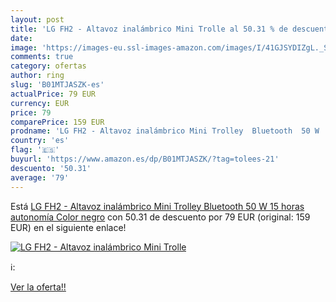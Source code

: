 ```yaml
---
layout: post
title: 'LG FH2 - Altavoz inalámbrico Mini Trolle al 50.31 % de descuento'
date: 
image: 'https://images-eu.ssl-images-amazon.com/images/I/41GJSYDIZgL._SL200_.jpg'
comments: true
category: ofertas
author: ring
slug: 'B01MTJASZK-es'
actualPrice: 79 EUR
currency: EUR
price: 79
comparePrice: 159 EUR
prodname: 'LG FH2 - Altavoz inalámbrico Mini Trolley  Bluetooth  50 W  15 horas autonomía  Color negro'
country: 'es'
flag: '🇪🇸'
buyurl: 'https://www.amazon.es/dp/B01MTJASZK/?tag=tolees-21'
descuento: '50.31'
average: '79'
---
```


Está [LG FH2 - Altavoz inalámbrico Mini Trolley  Bluetooth  50 W  15 horas autonomía  Color negro](https://www.amazon.es/dp/B01MTJASZK/?tag=tolees-21) con 50.31 de descuento por 79 EUR (original: 159 EUR) en el siguiente enlace!

[![LG FH2 - Altavoz inalámbrico Mini Trolle](https://images-eu.ssl-images-amazon.com/images/I/41GJSYDIZgL._SL200_.jpg)](https://www.amazon.es/dp/B01MTJASZK/?tag=tolees-21)

ℹ️:


[Ver la oferta!!](https://www.amazon.es/dp/B01MTJASZK/?tag=tolees-21)
